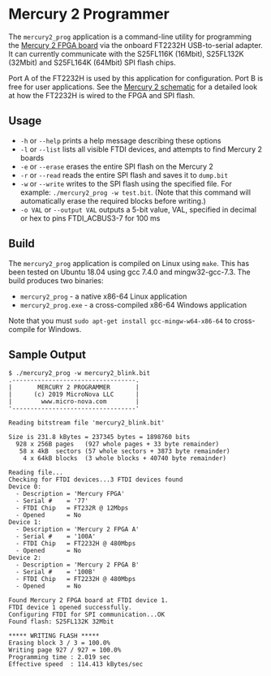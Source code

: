 # Mercury 2 Programmer

The `mercury2_prog` application is a command-line utility for programming the [Mercury 2 FPGA board](https://micro-nova.com/mercury-2) via the onboard FT2232H USB-to-serial adapter. It can currently communicate with the S25FL116K (16Mbit), S25FL132K (32Mbit) and S25FL164K (64Mbit) SPI flash chips.

Port A of the FT2232H is used by this application for configuration. Port B is free for user applications. See the [Mercury 2 schematic](https://www.micro-nova.com/s/Mercury2_schematic.pdf) for a detailed look at how the FT2232H is wired to the FPGA and SPI flash.

## Usage

- `-h` or `--help` prints a help message describing these options
- `-l` or `--list` lists all visible FTDI devices, and attempts to find Mercury 2 boards
- `-e` or `--erase` erases the entire SPI flash on the Mercury 2
- `-r` or `--read` reads the entire SPI flash and saves it to `dump.bit`
- `-w` or `--write` writes to the SPI flash using the specified file. For example: `./mercury2_prog -w test.bit`. (Note that this command will automatically erase the required blocks before writing.)
- `-o VAL` or `--output VAL` outputs a 5-bit value, VAL, specified in decimal or hex to pins FTDI_ACBUS3-7 for 100 ms

## Build

The `mercury2_prog` application is compiled on Linux using `make`. This has been tested on Ubuntu 18.04 using gcc 7.4.0 and mingw32-gcc-7.3. The build produces two binaries:
- `mercury2_prog` - a native x86-64 Linux application
- `mercury2_prog.exe` - a cross-compiled x86-64 Windows application

Note that you must `sudo apt-get install gcc-mingw-w64-x86-64` to cross-compile for Windows.

## Sample Output

```
$ ./mercury2_prog -w mercury2_blink.bit
.----------------------------------.
|       MERCURY 2 PROGRAMMER       |
|      (c) 2019 MicroNova LLC      |
|        www.micro-nova.com        |
'----------------------------------'

Reading bitstream file 'mercury2_blink.bit'

Size is 231.8 kBytes = 237345 bytes = 1898760 bits
  928 x 256B pages   (927 whole pages + 33 byte remainder)
   58 x 4kB  sectors (57 whole sectors + 3873 byte remainder)
    4 x 64kB blocks  (3 whole blocks + 40740 byte remainder)

Reading file...
Checking for FTDI devices...3 FTDI devices found
Device 0:
  - Description = 'Mercury FPGA'
  - Serial #    = '77'
  - FTDI Chip   = FT232R @ 12Mbps
  - Opened      = No
Device 1:
  - Description = 'Mercury 2 FPGA A'
  - Serial #    = '100A'
  - FTDI Chip   = FT2232H @ 480Mbps
  - Opened      = No
Device 2:
  - Description = 'Mercury 2 FPGA B'
  - Serial #    = '100B'
  - FTDI Chip   = FT2232H @ 480Mbps
  - Opened      = No

Found Mercury 2 FPGA board at FTDI device 1.
FTDI device 1 opened successfully.
Configuring FTDI for SPI communication...OK
Found flash: S25FL132K 32Mbit

***** WRITING FLASH *****
Erasing block 3 / 3 = 100.0%
Writing page 927 / 927 = 100.0%
Programming time : 2.019 sec
Effective speed  : 114.413 kBytes/sec
```
